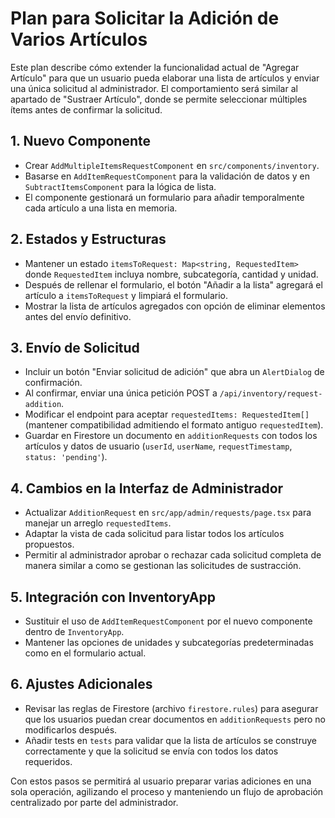 # Plan para Solicitar la Adición de Varios Artículos

Este plan describe cómo extender la funcionalidad actual de "Agregar Artículo" para que un usuario pueda elaborar una lista de artículos y enviar una única solicitud al administrador. El comportamiento será similar al apartado de "Sustraer Artículo", donde se permite seleccionar múltiples ítems antes de confirmar la solicitud.

## 1. Nuevo Componente
- Crear `AddMultipleItemsRequestComponent` en `src/components/inventory`.
- Basarse en `AddItemRequestComponent` para la validación de datos y en `SubtractItemsComponent` para la lógica de lista.
- El componente gestionará un formulario para añadir temporalmente cada artículo a una lista en memoria.

## 2. Estados y Estructuras
- Mantener un estado `itemsToRequest: Map<string, RequestedItem>` donde `RequestedItem` incluya nombre, subcategoría, cantidad y unidad.
- Después de rellenar el formulario, el botón "Añadir a la lista" agregará el artículo a `itemsToRequest` y limpiará el formulario.
- Mostrar la lista de artículos agregados con opción de eliminar elementos antes del envío definitivo.

## 3. Envío de Solicitud
- Incluir un botón "Enviar solicitud de adición" que abra un `AlertDialog` de confirmación.
- Al confirmar, enviar una única petición POST a `/api/inventory/request-addition`.
- Modificar el endpoint para aceptar `requestedItems: RequestedItem[]` (mantener compatibilidad admitiendo el formato antiguo `requestedItem`).
- Guardar en Firestore un documento en `additionRequests` con todos los artículos y datos de usuario (`userId`, `userName`, `requestTimestamp`, `status: 'pending'`).

## 4. Cambios en la Interfaz de Administrador
- Actualizar `AdditionRequest` en `src/app/admin/requests/page.tsx` para manejar un arreglo `requestedItems`.
- Adaptar la vista de cada solicitud para listar todos los artículos propuestos.
- Permitir al administrador aprobar o rechazar cada solicitud completa de manera similar a como se gestionan las solicitudes de sustracción.

## 5. Integración con InventoryApp
- Sustituir el uso de `AddItemRequestComponent` por el nuevo componente dentro de `InventoryApp`.
- Mantener las opciones de unidades y subcategorías predeterminadas como en el formulario actual.

## 6. Ajustes Adicionales
- Revisar las reglas de Firestore (archivo `firestore.rules`) para asegurar que los usuarios puedan crear documentos en `additionRequests` pero no modificarlos después.
- Añadir tests en `tests` para validar que la lista de artículos se construye correctamente y que la solicitud se envía con todos los datos requeridos.

Con estos pasos se permitirá al usuario preparar varias adiciones en una sola operación, agilizando el proceso y manteniendo un flujo de aprobación centralizado por parte del administrador.
